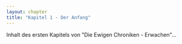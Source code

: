 ```yaml
---
layout: chapter
title: "Kapitel 1 - Der Anfang"
---
```


Inhalt des ersten Kapitels von "Die Ewigen Chroniken - Erwachen"...
